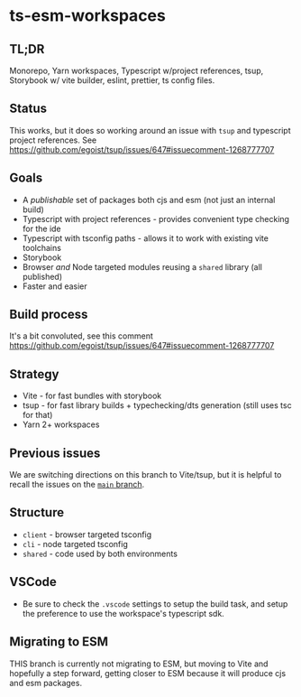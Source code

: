 # ts-esm-workspaces

## TL;DR

Monorepo, Yarn workspaces, Typescript w/project references, tsup, Storybook w/ vite builder, eslint, prettier, ts config files.

## Status

This works, but it does so working around an issue with `tsup` and typescript project references. See https://github.com/egoist/tsup/issues/647#issuecomment-1268777707

## Goals

- A _publishable_ set of packages both cjs and esm (not just an internal build)
- Typescript with project references - provides convenient type checking for the ide
- Typescript with tsconfig paths - allows it to work with existing vite toolchains
- Storybook
- Browser _and_ Node targeted modules reusing a `shared` library (all published)
- Faster and easier

## Build process

It's a bit convoluted, see this comment https://github.com/egoist/tsup/issues/647#issuecomment-1268777707

## Strategy

- Vite - for fast bundles with storybook
- tsup - for fast library builds + typechecking/dts generation (still uses tsc for that)
- Yarn 2+ workspaces

## Previous issues

We are switching directions on this branch to Vite/tsup, but it is helpful to recall the issues on the [`main` branch](https://github.com/rosskevin/ts-esm-workspaces).

## Structure

- `client` - browser targeted tsconfig
- `cli` - node targeted tsconfig
- `shared` - code used by both environments

## VSCode

- Be sure to check the `.vscode` settings to setup the build task, and setup the preference to use the workspace's typescript sdk.

## Migrating to ESM

THIS branch is currently not migrating to ESM, but moving to Vite and hopefully a step forward, getting closer to ESM because it will produce cjs and esm packages.
